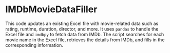 # IMDbMovieDataFiller
This code updates an existing Excel file with movie-related data such as rating, runtime, duration, director, and more. It uses `pandas` to handle the Excel file and `imdbpy` to fetch data from IMDb. The script searches for each movie name in the Excel file, retrieves the details from IMDb, and fills in the corresponding information.
